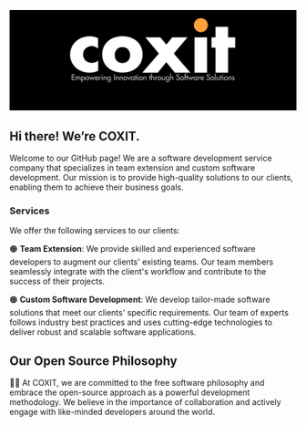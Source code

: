 
![COXIT - Empowering Innovation through Software Solutions](https://github.com/COXIT-CO/.github/blob/main/profile/coxit_banner.png)


## Hi there! We’re COXIT.

Welcome to our GitHub page! We are a software development service company that specializes in team extension and custom software development. Our mission is to provide high-quality solutions to our clients, enabling them to achieve their business goals.

### Services
We offer the following services to our clients:

🟠 **Team Extension**: We provide skilled and experienced software developers to augment our clients' existing teams. Our team members seamlessly integrate with the client's workflow and contribute to the success of their projects.

🟠 **Custom Software Development**: We develop tailor-made software solutions that meet our clients' specific requirements. Our team of experts follows industry best practices and uses cutting-edge technologies to deliver robust and scalable software applications.


## Our Open Source Philosophy
👩‍💻 At COXIT, we are committed to the free software philosophy and embrace the open-source approach as a powerful development methodology. We believe in the importance of collaboration and actively engage with like-minded developers around the world.

